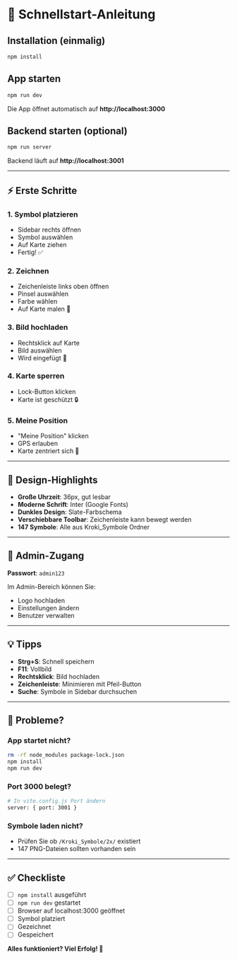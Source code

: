 # 🚀 Schnellstart-Anleitung

## Installation (einmalig)

```bash
npm install
```

## App starten

```bash
npm run dev
```

Die App öffnet automatisch auf **http://localhost:3000**

## Backend starten (optional)

```bash
npm run server
```

Backend läuft auf **http://localhost:3001**

---

## ⚡ Erste Schritte

### 1. Symbol platzieren
- Sidebar rechts öffnen
- Symbol auswählen
- Auf Karte ziehen
- Fertig! ✅

### 2. Zeichnen
- Zeichenleiste links oben öffnen
- Pinsel auswählen
- Farbe wählen
- Auf Karte malen 🎨

### 3. Bild hochladen
- Rechtsklick auf Karte
- Bild auswählen
- Wird eingefügt 📸

### 4. Karte sperren
- Lock-Button klicken
- Karte ist geschützt 🔒

### 5. Meine Position
- "Meine Position" klicken
- GPS erlauben
- Karte zentriert sich 📍

---

## 🎨 Design-Highlights

- **Große Uhrzeit**: 36px, gut lesbar
- **Moderne Schrift**: Inter (Google Fonts)
- **Dunkles Design**: Slate-Farbschema
- **Verschiebbare Toolbar**: Zeichenleiste kann bewegt werden
- **147 Symbole**: Alle aus Kroki_Symbole Ordner

---

## 🔑 Admin-Zugang

**Passwort**: `admin123`

Im Admin-Bereich können Sie:
- Logo hochladen
- Einstellungen ändern
- Benutzer verwalten

---

## 💡 Tipps

- **Strg+S**: Schnell speichern
- **F11**: Vollbild
- **Rechtsklick**: Bild hochladen
- **Zeichenleiste**: Minimieren mit Pfeil-Button
- **Suche**: Symbole in Sidebar durchsuchen

---

## 🐛 Probleme?

### App startet nicht?
```bash
rm -rf node_modules package-lock.json
npm install
npm run dev
```

### Port 3000 belegt?
```bash
# In vite.config.js Port ändern
server: { port: 3001 }
```

### Symbole laden nicht?
- Prüfen Sie ob `/Kroki_Symbole/2x/` existiert
- 147 PNG-Dateien sollten vorhanden sein

---

## ✅ Checkliste

- [ ] `npm install` ausgeführt
- [ ] `npm run dev` gestartet
- [ ] Browser auf localhost:3000 geöffnet
- [ ] Symbol platziert
- [ ] Gezeichnet
- [ ] Gespeichert

**Alles funktioniert? Viel Erfolg! 🎉**
